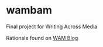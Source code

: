 # wambam

Final project for Writing Across Media

Rationale found on [WAM Blog](https://medium.com/wambam/where-is-nicky-4e7ac020cda8)
